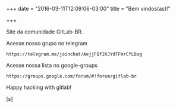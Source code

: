 +++
date = "2016-03-11T12:09:06-03:00"
title = "Bem vindos(as)!"

+++

Site da comunidade GitLab-BR.

Acesse nosso grupo no telegram

    https://telegram.me/joinchat/AejjFQf2XJYdTFmrCfLBsg

Acesse nossa lista no google-groups

    https://groups.google.com/forum/#!forum/gitlab-br

Happy hacking with gitlab!

[s]
